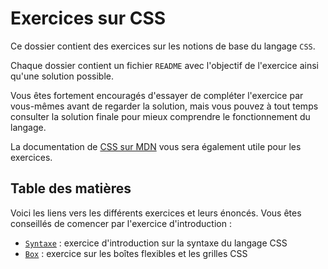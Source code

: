 # Exercices sur CSS

Ce dossier contient des exercices sur les notions de base du langage `CSS`.

Chaque dossier contient un fichier `README` avec l'objectif de l'exercice ainsi qu'une solution possible.

Vous êtes fortement encouragés d'essayer de compléter l'exercice par vous-mêmes avant de regarder la solution, mais vous pouvez à tout temps consulter la solution finale pour mieux comprendre le fonctionnement du langage.

La documentation de [CSS sur MDN](https://developer.mozilla.org/en-US/docs/Web/CSS) vous sera également utile pour les exercices.

## Table des matières

Voici les liens vers les différents exercices et leurs énoncés. Vous êtes conseillés de comencer par l'exercice d'introduction :

- [`Syntaxe`](./Syntaxe/README.MD) : exercice d'introduction sur la syntaxe du langage CSS
- [`Box`](./Box/README.MD) : exercice sur les boîtes flexibles et les grilles CSS